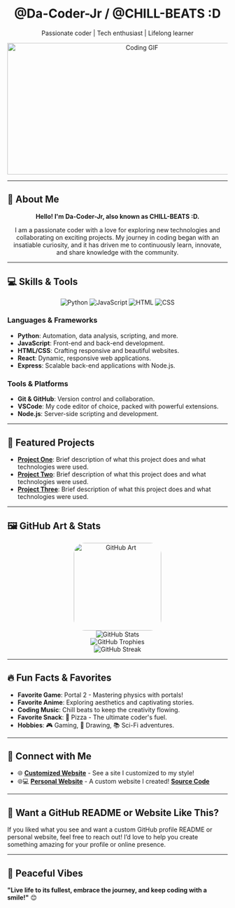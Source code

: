 <div align="center">
  <h1><strong>@Da-Coder-Jr / @CHILL-BEATS :D</strong></h1>
  <p>Passionate coder | Tech enthusiast | Lifelong learner</p>
  <img src="https://media.giphy.com/media/ylG1RO6n12kSnydyPG/giphy.gif" alt="Coding GIF" width="600" height="300"/>
</div>

---

## 👋 About Me

<div align="center">
  <p><strong>Hello! I'm Da-Coder-Jr, also known as CHILL-BEATS :D.</strong></p>
  <p>I am a passionate coder with a love for exploring new technologies and collaborating on exciting projects. My journey in coding began with an insatiable curiosity, and it has driven me to continuously learn, innovate, and share knowledge with the community.</p>
</div>

---

## 💻 Skills & Tools

<div align="center">
  <img src="https://img.shields.io/badge/Python-3776AB?style=for-the-badge&logo=python&logoColor=white" alt="Python" />
  <img src="https://img.shields.io/badge/JavaScript-F7DF1E?style=for-the-badge&logo=javascript&logoColor=black" alt="JavaScript" />
  <img src="https://img.shields.io/badge/HTML-E34F26?style=for-the-badge&logo=html5&logoColor=white" alt="HTML" />
  <img src="https://img.shields.io/badge/CSS-1572B6?style=for-the-badge&logo=css3&logoColor=white" alt="CSS" />
</div>

### Languages & Frameworks
- **Python**: Automation, data analysis, scripting, and more.
- **JavaScript**: Front-end and back-end development.
- **HTML/CSS**: Crafting responsive and beautiful websites.
- **React**: Dynamic, responsive web applications.
- **Express**: Scalable back-end applications with Node.js.

### Tools & Platforms
- **Git & GitHub**: Version control and collaboration.
- **VSCode**: My code editor of choice, packed with powerful extensions.
- **Node.js**: Server-side scripting and development.

---

## 🎨 Featured Projects

- **[Project One](#)**: Brief description of what this project does and what technologies were used.
- **[Project Two](#)**: Brief description of what this project does and what technologies were used.
- **[Project Three](#)**: Brief description of what this project does and what technologies were used.

---

## 🖼️ GitHub Art & Stats

<div align="center">
  <img src="https://octodex.github.com/images/daftpunktocat-guy.gif" alt="GitHub Art" width="200" height="200" style="border-radius: 25px;"/>
</div>

<div align="center">
  <img src="https://github-readme-stats.vercel.app/api?username=Da-Coder-Jr&show_icons=true&theme=radical" alt="GitHub Stats" />
</div>

<div align="center">
  <img src="https://github-profile-trophy.vercel.app/?username=Da-Coder-Jr&theme=radical" alt="GitHub Trophies" />
</div>

<div align="center">
  <img src="https://github-readme-streak-stats.herokuapp.com/?user=Da-Coder-Jr&theme=radical" alt="GitHub Streak" />
</div>

---

## 🔥 Fun Facts & Favorites

- **Favorite Game**: Portal 2 - Mastering physics with portals!
- **Favorite Anime**: Exploring aesthetics and captivating stories.
- **Coding Music**: Chill beats to keep the creativity flowing.
- **Favorite Snack**: 🍕 Pizza - The ultimate coder's fuel.
- **Hobbies**: 🎮 Gaming, 🎨 Drawing, 📚 Sci-Fi adventures.

---

## 📣 Connect with Me

- 🌐 **[Customized Website](https://e-z.bio/caged)** - See a site I customized to my style!
- 🌐💻 **[Personal Website](https://da-coder-jr.github.io/about-me-website-source-code/)** - A custom website I created! **[Source Code](https://github.com/Da-Coder-Jr/about-me-website-source-code)**

---

## 🚀 Want a GitHub README or Website Like This?

If you liked what you see and want a custom GitHub profile README or personal website, feel free to reach out! I’d love to help you create something amazing for your profile or online presence.

---

## 🌈 Peaceful Vibes
**"Live life to its fullest, embrace the journey, and keep coding with a smile!"** 😊
